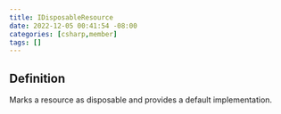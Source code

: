 ```yaml
---
title: IDisposableResource
date: 2022-12-05 00:41:54 -08:00
categories: [csharp,member]
tags: []
---
```


## Definition

Marks a resource as disposable and provides a default implementation.

